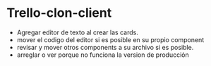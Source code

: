 # Trello-clon-client


- Agregar editor de texto al crear las cards.
- mover el codigo del editor si es posible en su propio component
- revisar y mover otros components a su archivo si es posible.
- arreglar o ver porque no funciona la version de producción